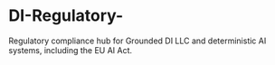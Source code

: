 # DI-Regulatory-
Regulatory compliance hub for Grounded DI LLC and deterministic AI systems, including the EU AI Act.

